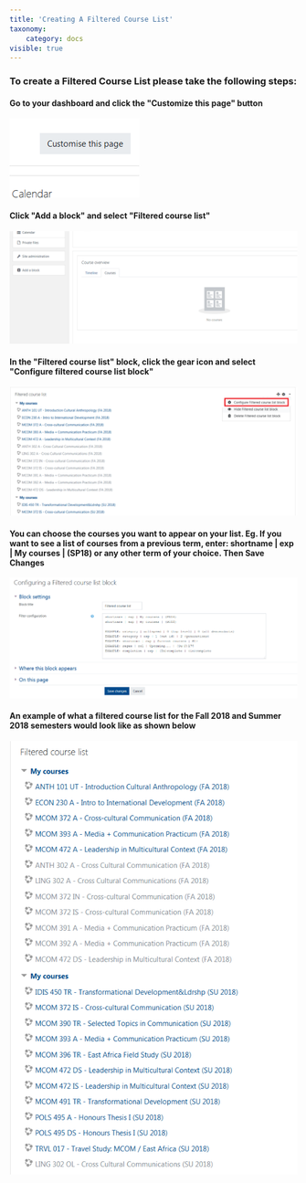 ```yaml
---
title: 'Creating A Filtered Course List'
taxonomy:
    category: docs
visible: true
---
```


### To create a Filtered Course List please take the following steps:

#### Go to your dashboard and click the "**Customize this page**" button

![](customize-this-page.gif)

#### Click "**Add a block**"  and select "**Filtered course list**"

![](add-block.gif)

#### In the "Filtered course list" block, click the gear icon and select "**Configure filtered course list block**"

![](configure-courselist.PNG)

#### You can choose the courses you want to appear on your list. Eg. If you want to see a list of courses from a previous term, enter: **shortname \| exp \| My courses \| \(SP18\)** or any other term of your choice. Then **Save Changes**

![](block-settings.gif)

#### An example of what a filtered course list for the Fall 2018 and Summer 2018 semesters would look like as shown below

![Filtered course list for FA 2018 &amp; SP18 semesters](filtered-course-list-example.PNG)
